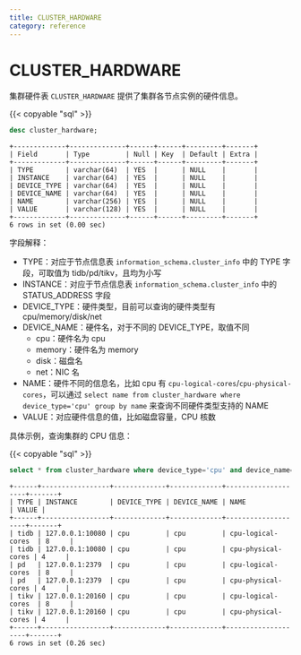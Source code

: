 ```yaml
---
title: CLUSTER_HARDWARE
category: reference
---
```


# CLUSTER_HARDWARE

集群硬件表 `CLUSTER_HARDWARE` 提供了集群各节点实例的硬件信息。

{{< copyable "sql" >}}

```sql
desc cluster_hardware;
```

```
+-------------+--------------+------+------+---------+-------+
| Field       | Type         | Null | Key  | Default | Extra |
+-------------+--------------+------+------+---------+-------+
| TYPE        | varchar(64)  | YES  |      | NULL    |       |
| INSTANCE    | varchar(64)  | YES  |      | NULL    |       |
| DEVICE_TYPE | varchar(64)  | YES  |      | NULL    |       |
| DEVICE_NAME | varchar(64)  | YES  |      | NULL    |       |
| NAME        | varchar(256) | YES  |      | NULL    |       |
| VALUE       | varchar(128) | YES  |      | NULL    |       |
+-------------+--------------+------+------+---------+-------+
6 rows in set (0.00 sec)
```

字段解释：

* TYPE：对应于节点信息表 `information_schema.cluster_info`  中的 TYPE 字段，可取值为 tidb/pd/tikv，且均为小写
* INSTANCE：对应于节点信息表 `information_schema.cluster_info`  中的 STATUS_ADDRESS 字段
* DEVICE_TYPE：硬件类型，目前可以查询的硬件类型有 cpu/memory/disk/net
* DEVICE_NAME：硬件名，对于不同的 DEVICE_TYPE，取值不同
    * cpu：硬件名为 cpu
    * memory：硬件名为 memory
    * disk：磁盘名
    * net：NIC 名
* NAME：硬件不同的信息名，比如 cpu 有 `cpu-logical-cores`/`cpu-physical-cores`，可以通过 `select name from cluster_hardware where device_type='cpu' group by name` 来查询不同硬件类型支持的 NAME
* VALUE：对应硬件信息的值，比如磁盘容量，CPU 核数

具体示例，查询集群的 CPU 信息：

{{< copyable "sql" >}}

```sql
select * from cluster_hardware where device_type='cpu' and device_name='cpu' and name like '%cores';
```

```
+------+-----------------+-------------+-------------+--------------------+-------+
| TYPE | INSTANCE        | DEVICE_TYPE | DEVICE_NAME | NAME               | VALUE |
+------+-----------------+-------------+-------------+--------------------+-------+
| tidb | 127.0.0.1:10080 | cpu         | cpu         | cpu-logical-cores  | 8     |
| tidb | 127.0.0.1:10080 | cpu         | cpu         | cpu-physical-cores | 4     |
| pd   | 127.0.0.1:2379  | cpu         | cpu         | cpu-logical-cores  | 8     |
| pd   | 127.0.0.1:2379  | cpu         | cpu         | cpu-physical-cores | 4     |
| tikv | 127.0.0.1:20160 | cpu         | cpu         | cpu-logical-cores  | 8     |
| tikv | 127.0.0.1:20160 | cpu         | cpu         | cpu-physical-cores | 4     |
+------+-----------------+-------------+-------------+--------------------+-------+
6 rows in set (0.26 sec)
```